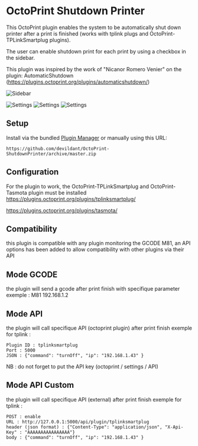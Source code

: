 # OctoPrint Shutdown Printer

This OctoPrint plugin enables the system to be automatically shut down printer after a print is finished (works with tplink plugs and OctoPrint-TPLinkSmartplug plugins).

The user can enable shutdown print for each print by using a checkbox in the sidebar.

This plugin was inspired by the work of "Nicanor Romero Venier" on the plugin: AutomaticShutdown (https://plugins.octoprint.org/plugins/automaticshutdown/)

![Sidebar](https://i.imgur.com/VAGQUA2.jpg)

![Settings](https://i.imgur.com/gC6dINZ.jpg)
![Settings](https://i.imgur.com/qjxYu9f.jpg)
![Settings](https://i.imgur.com/JeQ4knS.jpg)

## Setup

Install via the bundled [Plugin Manager](https://github.com/foosel/OctoPrint/wiki/Plugin:-Plugin-Manager)
or manually using this URL:

    https://github.com/devildant/OctoPrint-ShutdownPrinter/archive/master.zip

## Configuration

For the plugin to work, the OctoPrint-TPLinkSmartplug and OctoPrint-Tasmota plugin must be installed
https://plugins.octoprint.org/plugins/tplinksmartplug/

https://plugins.octoprint.org/plugins/tasmota/

## Compatibility
this plugin is compatible with any plugin monitoring the GCODE M81, an API options has been added to allow compatibility with other plugins via their API

## Mode GCODE
the plugin will send a gcode after print finish with specifique parameter
exemple : M81 192.168.1.2

## Mode API
the plugin will call specifique API (octoprint plugin) after print finish
exemple for tplink : 
```api key (key octoprint) : AAAAAAAAAAAAAAAA
Plugin ID : tplinksmartplug
Port : 5000
JSON : {"command": "turnOff", "ip": "192.168.1.43" }
```
NB : do not forget to put the API key (octoprint / settings / API)

## Mode API Custom
the plugin will call specifique API (external) after print finish
exemple for tplink : 
```
POST : enable
URL : http://127.0.0.1:5000/api/plugin/tplinksmartplug
header (json format) : {"Content-Type": "application/json", "X-Api-Key" : "AAAAAAAAAAAAAAAA"}
body : {"command": "turnOff", "ip": "192.168.1.43" }
```




